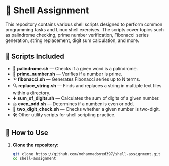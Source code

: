 # 🚀 Shell Assignment

This repository contains various shell scripts designed to perform common programming tasks and Linux shell exercises. The scripts cover topics such as palindrome checking, prime number verification, Fibonacci series generation, string replacement, digit sum calculation, and more.

## 📝 Scripts Included

- 🔄 **palindrome.sh** — Checks if a given word is a palindrome.
- 🔢 **prime_number.sh** — Verifies if a number is prime.
- ➰ **fibonacci.sh** — Generates Fibonacci series up to N terms.
- 🔍 **replace_string.sh** — Finds and replaces a string in multiple text files within a directory.
- ➕ **sum_of_digits.sh** — Calculates the sum of digits of a given number.
- ⚖️ **even_odd.sh** — Determines if a number is even or odd.
- 🔢 **two_digit_check.sh** — Checks whether a given number is two-digit.
- 🛠️ Other utility scripts for shell scripting practice.

## 🚀 How to Use

1. **Clone the repository:**
   ```bash
   git clone https://github.com/mohammadsyed397/shell-assignment.git
   cd shell-assignment
